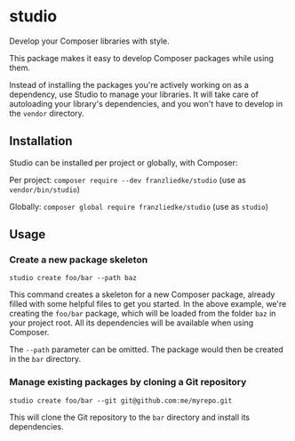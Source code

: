 # studio

Develop your Composer libraries with style.

This package makes it easy to develop Composer packages while using them.

Instead of installing the packages you're actively working on as a dependency, use Studio to manage your libraries.
It will take care of autoloading your library's dependencies, and you won't have to develop in the `vendor` directory.

## Installation

Studio can be installed per project or globally, with Composer:

Per project: `composer require --dev franzliedke/studio`
(use as `vendor/bin/studio`)

Globally: `composer global require franzliedke/studio`
(use as `studio`)

## Usage

### Create a new package skeleton

    studio create foo/bar --path baz

This command creates a skeleton for a new Composer package, already filled with some helpful files to get you started.
In the above example, we're creating the `foo/bar` package, which will be loaded from the folder `baz` in your project root.
All its dependencies will be available when using Composer.

The `--path` parameter can be omitted.
The package would then be created in the `bar` directory.

### Manage existing packages by cloning a Git repository

    studio create foo/bar --git git@github.com:me/myrepo.git

This will clone the Git repository to the `bar` directory and install its dependencies.
